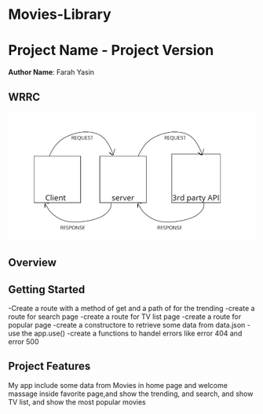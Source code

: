 # Movies-Library
# Project Name - Project Version

**Author Name**: Farah Yasin

## WRRC
![WRRC](WRRC2.jpg)

## Overview

## Getting Started

-Create a route with a method of get and a path of for the trending
-create a route for search page
-create a route for TV list page
-create a route for popular page
-create a constructore to retrieve some data from data.json
-use the app.use()
-create a functions to handel errors like error 404 and error 500

## Project Features
My app include some data from Movies in home page and welcome massage inside favorite page,and show the trending, and search, and show TV list, and show the most popular movies